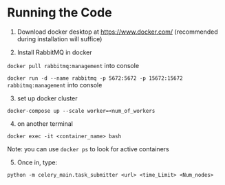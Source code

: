 # Running the Code

1. Download docker desktop at https://www.docker.com/ (recommended during installation will suffice)

2. Install RabbitMQ in docker

```docker pull rabbitmq:management``` into console

```docker run -d --name rabbitmq -p 5672:5672 -p 15672:15672 rabbitmq:management``` into console


3. set up docker cluster

```docker-compose up --scale worker=<num_of_workers```

4. on another terminal

```docker exec -it <container_name> bash```

Note: you can use ```docker ps``` to look for active containers

5. Once in, type:

```python -m celery_main.task_submitter <url> <time_Limit> <Num_nodes>```